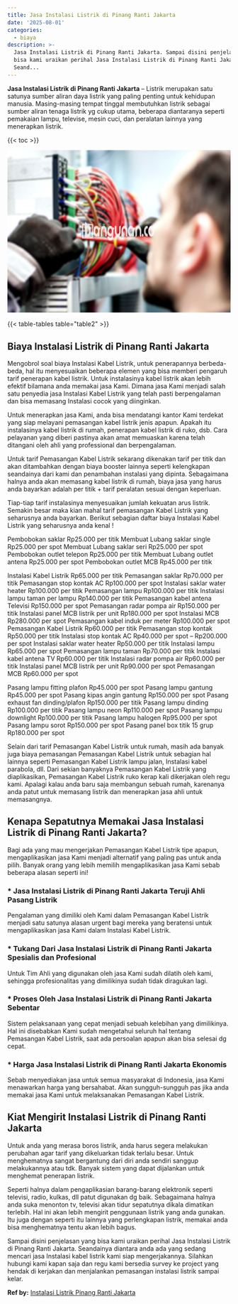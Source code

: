 ```yaml
---
title: Jasa Instalasi Listrik di Pinang Ranti Jakarta
date: '2025-08-01'
categories:
  - biaya
description: >-
  Jasa Instalasi Listrik di Pinang Ranti Jakarta. Sampai disini penjelasan yang
  bisa kami uraikan perihal Jasa Instalasi Listrik di Pinang Ranti Jakarta.
  Seand...
---
```


**Jasa Instalasi Listrik di Pinang Ranti Jakarta** – Listrik merupakan satu satunya sumber aliran daya listrik yang paling penting untuk kehidupan manusia. Masing-masing tempat tinggal membutuhkan listrik sebagai sumber aliran tenaga listrik yg cukup utama, beberapa diantaranya seperti pemakaian lampu, televise, mesin cuci, dan peralatan lainnya yang menerapkan listrik.

{{< toc >}}

![Jasa Instalasi Listrik di Pinang Ranti Jakarta](/images/instalasi-listrik-murah07.png)

{{< table-tables table="table2" >}}

## Biaya Instalasi Listrik di Pinang Ranti Jakarta

Mengobrol soal biaya Instalasi Kabel Listrik, untuk penerapannya berbeda-beda, hal itu menyesuaikan beberapa elemen yang bisa memberi pengaruh tarif penerapan kabel listrik. Untuk instalasinya kabel listrik akan lebih efektif bilamana anda memakai jasa Kami. Dimana jasa Kami menjadi salah satu penyedia jasa Instalasi Kabel Listrik yang telah pasti berpengalaman dan bisa memasang Instalasi cocok yang diinginkan.

Untuk menerapkan jasa Kami, anda bisa mendatangi kantor Kami terdekat yang siap melayani pemasangan kabel listrik jenis apapun. Apakah itu instalasinya kabel listrik di rumah, penerapan kabel listrik di ruko, dsb. Cara pelayanan yang diberi pastinya akan amat memuaskan karena telah ditangani oleh ahli yang professional dan berpengalaman.

Untuk tarif Pemasangan Kabel Listrik sekarang dikenakan tarif per titik dan akan ditambahkan dengan biaya booster lainnya seperti kelengkapan seandainya dari kami dan penambahan instalasi yang dipinta. Sebagaimana halnya anda akan memasang kabel listrik di rumah, biaya jasa yang harus anda bayarkan adalah per titik + tarif peralatan sesuai dengan keperluan.

Tiap-tiap tarif instalasinya menyesuaikan jumlah kekuatan arus listrik. Semakin besar maka kian mahal tarif pemasangan Kabel Listrik yang seharusnya anda bayarkan. Berikut sebagian daftar biaya Instalasi Kabel Listrik yang seharusnya anda kenal !

Pembobokan saklar Rp25.000 per titik Membuat Lubang saklar single Rp25.000 per spot Membuat Lubang saklar seri Rp25.000 per spot Pembobokan outlet telepon Rp25.000 per titik Membuat Lubang outlet antena Rp25.000 per spot Pembobokan outlet MCB Rp45.000 per titik

Instalasi Kabel Listrik Rp65.000 per titik Pemasangan saklar Rp70.000 per titik Pemasangan stop kontak AC Rp100.000 per spot Instalasi saklar water heater Rp100.000 per titik Pemasangan lampu Rp100.000 per titik Instalasi lampu taman per lampu Rp140.000 per titik Pemasangan kabel antena Televisi Rp150.000 per spot Pemasangan radar pompa air Rp150.000 per titik Instalasi panel MCB listrik per unit Rp180.000 per spot Instalasi MCB Rp280.000 per spot Pemasangan kabel induk per meter Rp100.000 per spot Pemasangan Kabel Listrik Rp60.000 per titik Pemasangan stop kontak Rp50.000 per titik Instalasi stop kontak AC Rp40.000 per spot – Rp200.000 per spot Instalasi saklar water heater Rp50.000 per titik Instalasi lampu Rp65.000 per spot Pemasangan lampu taman Rp70.000 per titik Instalasi kabel antena TV Rp60.000 per titik Instalasi radar pompa air Rp60.000 per titik Instalasi panel MCB listrik per unit Rp90.000 per spot Pemasangan MCB Rp60.000 per spot

Pasang lampu fitting plafon Rp45.000 per spot Pasang lampu gantung Rp45.000 per spot Pasang kipas angin gantung Rp150.000 per spot Pasang exhaust fan dinding/plafon Rp150.000 per titik Pasang lampu dinding Rp100.000 per titik Pasang lampu neon Rp110.000 per spot Pasang lampu downlight Rp100.000 per titik Pasang lampu halogen Rp95.000 per spot Pasang lampu sorot Rp150.000 per spot Pasang panel box titik 15 grup Rp180.000 per spot

Selain dari tarif Pemasangan Kabel Listrik untuk rumah, masih ada banyak juga biaya pemasangan Pemasangan Kabel Listrik untuk sebagian hal lainnya seperti Pemasangan Kabel Listrik lampu jalan, Instalasi kabel parabola, dll. Dari sekian banyaknya Pemasangan Kabel Listrik yang diaplikasikan, Pemasangan Kabel Listrik ruko kerap kali dikerjakan oleh regu kami. Apalagi kalau anda baru saja membangun sebuah rumah, karenanya anda patut untuk memasang listrik dan menerapkan jasa ahli untuk memasangnya.

## Kenapa Sepatutnya Memakai Jasa Instalasi Listrik di Pinang Ranti Jakarta?

Bagi ada yang mau mengerjakan Pemasangan Kabel Listrik tipe apapun, mengaplikasikan jasa Kami menjadi alternatif yang paling pas untuk anda pilih. Banyak orang yang lebih memilih mengaplikasikan jasa Kami sebab beberapa alasan seperti ini!

### \* Jasa Instalasi Listrik di Pinang Ranti Jakarta Teruji Ahli Pasang Listrik

Pengalaman yang dimiliki oleh Kami dalam Pemasangan Kabel Listrik menjadi satu satunya alasan urgent bagi mereka yang beratensi untuk mengaplikasikan jasa Kami dalam Instalasi Kabel Listrik.

### \* Tukang Dari Jasa Instalasi Listrik di Pinang Ranti Jakarta Spesialis dan Profesional

Untuk Tim Ahli yang digunakan oleh jasa Kami sudah dilatih oleh kami, sehingga profesionalitas yang dimilikinya sudah tidak diragukan lagi.

### \* Proses Oleh Jasa Instalasi Listrik di Pinang Ranti Jakarta Sebentar

Sistem pelaksanaan yang cepat menjadi sebuah kelebihan yang dimilikinya. Hal ini disebabkan Kami sudah mengetahui seluruh hal tentang Pemasangan Kabel Listrik, saat ada persoalan apapun akan bisa selesai dg cepat.

### \* Harga Jasa Instalasi Listrik di Pinang Ranti Jakarta Ekonomis

Sebab menyediakan jasa untuk semua masyarakat di Indonesia, jasa Kami menawarkan harga yang bersahabat. Akan sungguh-sungguh pas jika anda memakai jasa Kami untuk melaksanakan Pemasangan Kabel Listrik.

## Kiat Mengirit Instalasi Listrik di Pinang Ranti Jakarta


Untuk anda yang merasa boros listrik, anda harus segera melakukan perubahan agar tarif yang dikeluarkan tidak terlalu besar. Untuk menghematnya sangat bergantung dari diri anda sendiri sanggup melakukannya atau tdk. Banyak sistem yang dapat dijalankan untuk menghemat penerapan listrik.

Seperti halnya dalam pengaplikasian barang-barang elektronik seperti televisi, radio, kulkas, dll patut digunakan dg baik. Sebagaimana halnya anda suka menonton tv, televisi akan tidur sepatutnya dikala dimatikan terlebih. Hal ini akan lebih mengirit penggunaan listrik yang anda gunakan. Itu juga dengan seperti itu lainnya yang perlengkapan listrik, memakai anda bisa menghematnya tentu akan lebih bagus.

Sampai disini penjelasan yang bisa kami uraikan perihal Jasa Instalasi Listrik di Pinang Ranti Jakarta. Seandainya diantara anda ada yang sedang mencari jasa Instalasi kabel listrik kami siap mengerjakannya. Silahkan hubungi kami kapan saja dan regu kami bersedia survey ke project yang hendak di kerjakan dan menjalankan pemasangan instalasi listrik sampai kelar.

**Ref by:** [Instalasi Listrik Pinang Ranti Jakarta](https://id.wikipedia.org/wiki/Instalasi)
